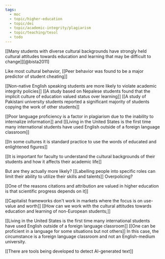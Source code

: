 ```yaml
---
tags:
  - moc
  - topic/higher-education
  - topic/dei
  - topic/academic-integrity/plagiarism
  - topic/teaching/tesol
  - todo
---
```


[[Many students with diverse cultural backgrounds have strongly held cultural attitudes towards education and learning that may be difficult to change]][@bista2011]

Like most cultural behavior, [[Peer behavior was found to be a major predictor of student cheating]]

[[Non-native English speaking students are more likely to violate academic integrity policies]] [[A study based on Nepalese students found that the implicit culture of education valued status over learning]] [[A study of Pakistani university students reported a significant majority of students copying the work of other students]]

[[Poor language proficiency is a factor in plagiarism due to the inability to internalize information]] and [[Living in the United States is the first time many international students have used English outside of a foreign language classroom]]

[[In some cultures it is standard practice to use the words of educated and enlightened figures]]

[[It is important for faculty to understand the cultural backgrounds of their students and how it affects their academic life]]

But are they actually more likely? [[Labelling people into specific roles can limit their ability to utilize their skills and talents]] Overpolicing?

[[One of the reasons citations and attribution are valued in higher education is that scientific progress depends on it]]

[[Capitalist frameworks don't work in markets where the focus is on use-value and worth]]
[[How can we work with the cultural attitudes towards education and learning of non-European students;]]

[[Living in the United States is the first time many international students have used English outside of a foreign language classroom]] [[One can be proficient in a language for some situations but not others]] In this case, the circumstance is a foreign language classroom and not an English-medium university.

[[There are tools being developed to detect AI-generated text]]